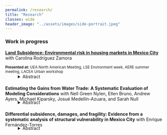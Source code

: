 ```yaml
---
permalink: /research/
title: "Research"
classes: wide
header_image: "../assets/images/side-portrait.jpeg"
---
```


### Work in progress

<par><a href="../assets/pdfs/subsidence.pdf"><strong>Land Subsidence: Environmental risk in housing markets in Mexico City</strong></a> with Carolina Rodríguez Zamora </par>
<div><small><strong>Presented at:</strong> UEA North American Meeting, LSE Environment week, AERE summer meeting, LACEA Urban workshop</small></div>
<details style="margin-bottom:20px;padding-left: 40px;">
	<summary>Abstract</summary>
<div align="left" style="padding-left: 20px;line-height:15px"><p><small> We study the costs of and the housing market response to subsidence, the sinking of land areas due to groundwater over-extraction, in Mexico City. We propose an equilibrium model of the housing market that features housing re-development in the face of an evolving environmental hazard that has both realized and expected future impacts to home quality. Guided by model-derived estimating equations for key parameters of the model, we  exploit quasi-random variation in sinking intensity to estimate the impact of both realized and future subsidence on home values. We find that realized subsidence imposes substantial costs, which are driven by physical degradation to the structure, increased maintenance investment, and impacts to public infrastructure. However, prices are unresponsive to measures of expected future sinking, and novel survey evidence on residents' beliefs and information about sinking suggest that information frictions affect the ability of homebuyers to capitalize predictable future risk. Consistent with model predictions, units that have experienced more sinking are more likely to be redeveloped, as these have lower opportunity cost of being re-built. Evaluating welfare using our parameter estimates implies that subsidence costs Mexico City $34.2 billion USD in economic costs, 12% of which are due to information frictions that inefficiently increase the housing stock in risky areas. Our findings show that groundwater depletion imposes a costly externality on the built environment, and that frictions affecting the capitalization of environmental hazards in the housing market exacerbate these costs by putting more value in harm's way. 
</small> </p></div></details>


<strong>Estimating the Gains from Water Trade: A Systematic Evaluation of Modeling Considerations</strong> with Nell Green Nylen, Ellen Bruno, Andrew Ayers, Michael Kiparsky, Josué Medellín-Azuara, and Sarah Null
<details style="margin-top:-20px;margin-bottom:20px;padding-left: 40px;">
	<summary>Abstract</summary>
<div align="left" style="padding-left: 20px;line-height:15px"><p><small> The gains from water trading can vary significantly depending on local conditions as well as the specifics of market design and implementation. However, models of water trading necessarily rely on assumptions that simplify the social, institutional, and environmental landscape within which a water market operates. We systematically evaluate peer-reviewed papers that estimate the gains from water trading to assess how models of water markets take this local context into account. Our results demonstrate that whether and how models incorporate key considerations varies widely, with implications for the accuracy of results. We find that estimates of the economic impacts of water trading in the published literature are more likely to consider distributional effects and incorporate features of the legal and regulatory environment than to account for third-party impacts, transaction costs, the consequences of trading for the economy at large, or the administrative costs associated with setting up and operating a market. Understanding what features a model takes into account is important for interpreting its policy implications. Researchers modeling the gains from trade could better support local decision makers by explicitly articulating their models’ capabilities and limitations.</small> </p>
<p><small> <i>Draft available upon request.</i></small> </p>
</div></details>

<strong>Differential subsidence, damages, and fragility: Evidence from a systematic analysis of structural vulnerability in Mexico City</strong> with Enrique Fernández-Torres
<details style="margin-top:-20px;margin-bottom:20px;padding-left: 40px;">
	<summary>Abstract</summary>
<div align="left" style="padding-left: 20px;line-height:15px">
<p><small> Understanding the structural vulnerability of buildings and public infrastructure to differential subsidence is crucial for evaluating the risks and costs that subsidence poses in urban areas. We combine novel estimates of plot-specific differential subsidence in Mexico City with a representative survey of structural issues in both private residences and public infrastructure to estimate structural fragility curves and damage thresholds. We then extrapolate these findings from micro-data to a city-wide analysis, calculating damages and vulnerability at a city block level.</small></p></div></details>


